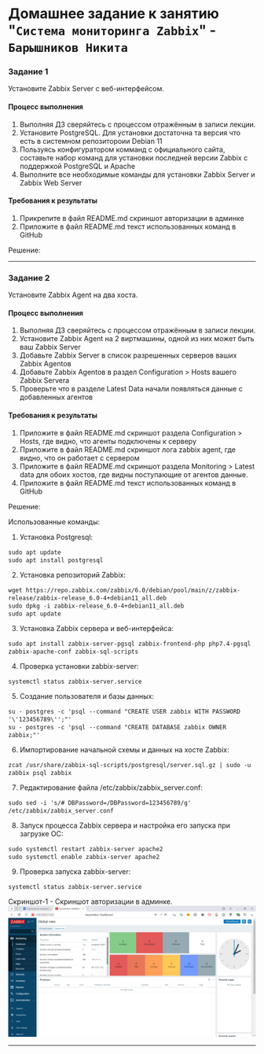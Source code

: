 # Домашнее задание к занятию "`Система мониторинга Zabbix`" - `Барышников Никита`


### Задание 1 

Установите Zabbix Server с веб-интерфейсом.

#### Процесс выполнения
1. Выполняя ДЗ сверяйтесь с процессом отражённым в записи лекции.
2. Установите PostgreSQL. Для установки достаточна та версия что есть в системном репозитороии Debian 11
3. Пользуясь конфигуратором комманд с официального сайта, составьте набор команд для установки последней версии Zabbix с поддержкой PostgreSQL и Apache
4. Выполните все необходимые команды для установки Zabbix Server и Zabbix Web Server

#### Требования к результаты 
1. Прикрепите в файл README.md скриншот авторизации в админке
2. Приложите в файл README.md текст использованных команд в GitHub

Решение:



---

### Задание 2 

Установите Zabbix Agent на два хоста.

#### Процесс выполнения
1. Выполняя ДЗ сверяйтесь с процессом отражённым в записи лекции.
2. Установите Zabbix Agent на 2 виртмашины, одной из них может быть ваш Zabbix Server
3. Добавьте Zabbix Server в список разрешенных серверов ваших Zabbix Agentов
4. Добавьте Zabbix Agentов в раздел Configuration > Hosts вашего Zabbix Servera
5. Проверьте что в разделе Latest Data начали появляться данные с добавленных агентов

#### Требования к результаты 
1. Приложите в файл README.md скриншот раздела Configuration > Hosts, где видно, что агенты подключены к серверу
2. Приложите в файл README.md скриншот лога zabbix agent, где видно, что он работает с сервером
3. Приложите в файл README.md скриншот раздела Monitoring > Latest data для обоих хостов, где видны поступающие от агентов данные.
4. Приложите в файл README.md текст использованных команд в GitHub

Решение:

Использованные команды:

1. Установка Postgresql:
```
sudo apt update
sudo apt install postgresql
```
2. Установка репозиторий Zabbix:
```
wget https://repo.zabbix.com/zabbix/6.0/debian/pool/main/z/zabbix-release/zabbix-release_6.0-4+debian11_all.deb
sudo dpkg -i zabbix-release_6.0-4+debian11_all.deb
sudo apt update
```
3. Установка Zabbix сервера и веб-интерфейса:
```
sudo apt install zabbix-server-pgsql zabbix-frontend-php php7.4-pgsql zabbix-apache-conf zabbix-sql-scripts
```
4. Проверка установки zabbix-server:
```
systemctl status zabbix-server.service
```
5. Создание пользователя и базы данных:
```
su - postgres -c 'psql --command "CREATE USER zabbix WITH PASSWORD '\'123456789\'';"'
su - postgres -c 'psql --command "CREATE DATABASE zabbix OWNER zabbix;"'
```
6. Импортирование начальной схемы и данных на хосте Zabbix:
```
zcat /usr/share/zabbix-sql-scripts/postgresql/server.sql.gz | sudo -u zabbix psql zabbix
```
7. Редактирование файла /etc/zabbix/zabbix_server.conf:
```
sudo sed -i 's/# DBPassword=/DBPassword=123456789/g' /etc/zabbix/zabbix_server.conf
```
8. Запуск процесcа Zabbix сервера и настройка его запуска при загрузке ОС:
```
sudo systemctl restart zabbix-server apache2
sudo systemctl enable zabbix-server apache2
```
9. Проверка запуска zabbix-server:
```
systemctl status zabbix-server.service
```

Скриншот-1 - Скриншот авторизации в админке.
![Скриншот-1](https://github.com/BaryshnikovNV/Monitoring-and-fault-tolerance/blob/main/img/9-02/9.2.1_Скриншот_авторизации_в_админке.png)

---